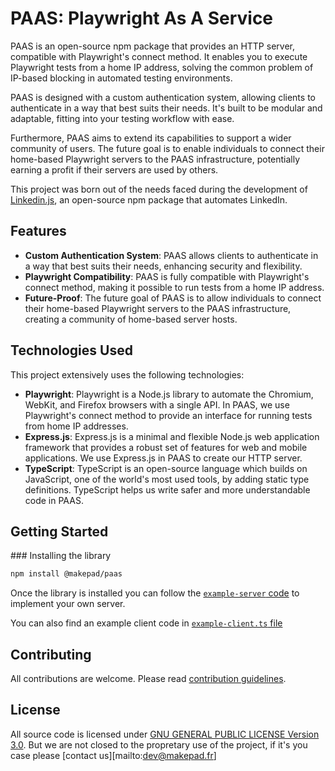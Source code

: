 # PAAS: Playwright As A Service

PAAS is an open-source npm package that provides an HTTP server, compatible with Playwright's connect method. It enables you to execute Playwright tests from a home IP address, solving the common problem of IP-based blocking in automated testing environments.

PAAS is designed with a custom authentication system, allowing clients to authenticate in a way that best suits their needs. It's built to be modular and adaptable, fitting into your testing workflow with ease.

Furthermore, PAAS aims to extend its capabilities to support a wider community of users. The future goal is to enable individuals to connect their home-based Playwright servers to the PAAS infrastructure, potentially earning a profit if their servers are used by others.

This project was born out of the needs faced during the development of [Linkedin.js](https://github.com/Makepad-fr/linkedin.js), an open-source npm package that automates LinkedIn.

## Features

- **Custom Authentication System**: PAAS allows clients to authenticate in a way that best suits their needs, enhancing security and flexibility.
- **Playwright Compatibility**: PAAS is fully compatible with Playwright's connect method, making it possible to run tests from a home IP address.
- **Future-Proof**: The future goal of PAAS is to allow individuals to connect their home-based Playwright servers to the PAAS infrastructure, creating a community of home-based server hosts.

## Technologies Used

This project extensively uses the following technologies:

- **Playwright**: Playwright is a Node.js library to automate the Chromium, WebKit, and Firefox browsers with a single API. In PAAS, we use Playwright's connect method to provide an interface for running tests from home IP addresses.
- **Express.js**: Express.js is a minimal and flexible Node.js web application framework that provides a robust set of features for web and mobile applications. We use Express.js in PAAS to create our HTTP server.
- **TypeScript**: TypeScript is an open-source language which builds on JavaScript, one of the world's most used tools, by adding static type definitions. TypeScript helps us write safer and more understandable code in PAAS.

## Getting Started

### Installing the library

```bash
npm install @makepad/paas
```

Once the library is installed you can follow the [`example-server` code](./src/example-server.ts) to implement your own server.

You can also find an example client code in [`example-client.ts` file](src/example-client.ts)


## Contributing

All contributions are welcome. Please read [contribution guidelines](./CONTRIBUTING.md).

## License

All source code is licensed under [GNU GENERAL PUBLIC LICENSE Version 3.0](./LICENSE). But we are not closed to the propretary use of the project, if it's you case please [contact us][mailto:dev@makepad.fr] 

